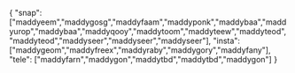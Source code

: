 { "snap": ["maddyeem","maddygosg","maddyfaam","maddyponk","maddybaa","maddyurop","maddybaa","maddyqooy","maddytoom","maddyteew","maddyteod","maddyteod","maddyseer","maddyseer","maddyseer"], "insta": ["maddygeom","maddyfreex","maddyraby","maddygory","maddyfany"], "tele": ["maddyfarn","maddygon","maddytbd","maddytbd","maddygon"] }
